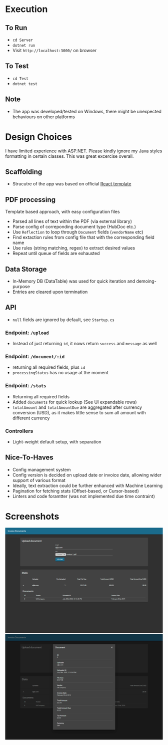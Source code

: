 # Execution

## To Run
- `cd Server`
- `dotnet run`
- Visit `http://localhost:3000/` on browser

## To Test
- `cd Test`
- `dotnet test`

## Note
- The app was developed/tested on Windows, there might be unexpected behaviours on other platforms

# Design Choices

I have limited experience with ASP.NET. Please kindly ignore my Java styles formatting in certain classes.
This was great excercise overall.

## Scaffolding
- Strucutre of the app was based on official [React template](https://docs.microsoft.com/en-us/aspnet/core/client-side/spa/react)

## PDF processing
Template based approach, with easy configuration files

- Parsed all lines of text within the PDF (via external library)
- Parse config of correponding document type (HubDoc etc.)
- Use `Reflection` to loop through `Document` fields (`vendorName` etc)
- Find extaction rules from config file that with the corresponding field name
- Use rules (string matching, regex) to extract desired values
- Repeat until queue of fields are exhausted 

## Data Storage
- In-Memory DB (DataTable) was used for quick iteration and demoing-purpose
- Entries are cleared upon termination

## API
- `null` fields are ignored by default, see `Startup.cs`

### Endpoint: `/upload`
- Instead of just returning `id`, it nows return `success` and `message` as well

### Endpoint: `/document/:id`
- returning all required fields, plus `id`
- `processingStatus` has no usage at the moment

### Endpoint: `/stats`
- Returning all required fields
- Added `documents` for quick lookup (See UI expandable rows)
- `totalAmount` and `totalAmountDue` are aggregated after currency conversion (USD), as it makes little sense to sum all amount with different currency

### Controllers
- Light-weight default setup, with separation

## Nice-To-Haves
- Config management system
- Config version is decided on upload date or invoice date, allowing wider support of various format
- Ideally, text extraction could be further enhanced with Machine Learning
- Pagination for fetching stats (Offset-based, or Cursor-based)
- Linters and code foramtter (was not implemented due time contraint)

# Screenshots
![list](screenshots/stats.png)
![details](screenshots/details.png)